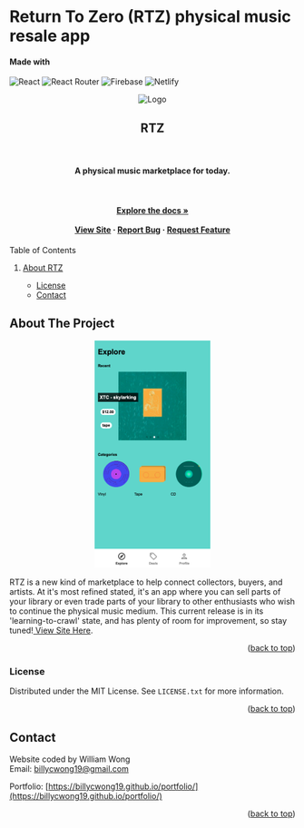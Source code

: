 <div id="top"></div>

# Return To Zero (RTZ) physical music resale app

#### Made with

![React](https://img.shields.io/badge/react-%2320232a.svg?style=for-the-badge&logo=react&logoColor=%2361DAFB)
![React Router](https://img.shields.io/badge/React_Router-CA4245?style=for-the-badge&logo=react-router&logoColor=white)
![Firebase](https://img.shields.io/badge/Firebase-039BE5?style=for-the-badge&logo=Firebase&logoColor=white)
![Netlify](https://img.shields.io/badge/netlify-%23000000.svg?style=for-the-badge&logo=netlify&logoColor=#00C7B7)

<div align="center">
<img src="" alt="Logo" height="200">
  <p align="center">
    <h2>RTZ</h2>
    <br />
    <h4>A physical music marketplace for today.<h4>
    <br />
    <br />
    <a href="https://github.com/billycwong19/rtz-app"><strong>Explore the docs »</strong></a>
    <br />
    <br />
    <a href="https://super-froyo-3a16f8.netlify.app/">View Site</a>
    ·
    <a href="https://github.com/billycwong19/rtz-app/issues">Report Bug</a>
    ·
    <a href="https://github.com/billycwong19/rtz-app/issues">Request Feature</a>
  </p>
</div>


  <summary>Table of Contents</summary>
  <ol>
    <li>
      <a href="#about-the-project">About RTZ</a>
    </li>
      <ul>
        <li><a href="#license">License</a></li>
        <li><a href="#contact">Contact</a></li>
      </ul>
    </li>
  </ol>


## About The Project
<div align="center">
    <img src="images/rtz-screenshot.png" height=400 alt="screenshot">
</div>

<p>RTZ is a new kind of marketplace to help connect collectors, buyers, and artists. At it's most refined stated, it's an app where you can sell parts of your library or even trade parts of your library to other enthusiasts who wish to continue the physical music medium. This current release is in its 'learning-to-crawl' state, and has plenty of room for improvement, so stay tuned!<a href="https://super-froyo-3a16f8.netlify.app/"> View Site Here</a>.</p>


<p align="right">(<a href="#top">back to top</a>)</p>

### License

Distributed under the MIT License. See `LICENSE.txt` for more information.

<p align="right">(<a href="#top">back to top</a>)</p>


## Contact

Website coded by William Wong
<br>
Email: billycwong19@gmail.com

Portfolio: [https://billycwong19.github.io/portfolio/](https://billycwong19.github.io/portfolio/)

<p align="right">(<a href="#top">back to top</a>)</p>
